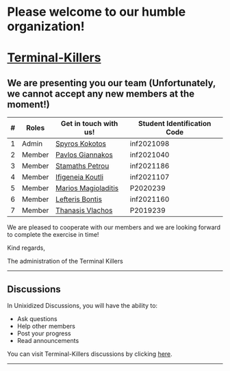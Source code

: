 # Please welcome to our humble organization!

# [Terminal-Killers](https://github.com/Terminal-Killers)

## We are presenting you our team (Unfortunately, we cannot accept any new members at the moment!)

| # |   Roles   |  Get in touch with us! | Student Identification Code |
| ------------- | ------------- | -------- | -------- |
| 1 |     Admin       | [Spyros Kokotos](https://github.com/Greekforce1821)  | inf2021098 |
| 2 |     Member      | [Pavlos Giannakos](https://github.com/Giannpavlos)   | inf2021040 |
| 3 |     Member      | [Stamaths Petrou](https://github.com/stamathsp)      | inf2021186 |
| 4 |     Member      | [Ifigeneia Koutli](https://github.com/inf2021107)     | inf2021107 |
| 5 |     Member      | [Marios Magioladitis](https://github.com/p20magi)    | P2020239   |
| 6 |     Μember      | [Lefteris Bontis](https://github.com/TheBond08)      | inf2021160 |
| 7 |     Member      | [Thanasis Vlachos](https://github.com/Thanozz)        | P2019239   |

We are pleased to cooperate with our members and we are looking forward to complete the exercise in time!

Kind regards,

The administration of the Terminal Killers

---

## Discussions
In Unixidized Discussions, you will have the ability to:
- Ask questions
- Help other members 
- Post your progress
- Read announcements

You can visit Terminal-Killers discussions by clicking [here](https://github.com/Terminal-Killers/Terminal-Killers/discussions).

---




